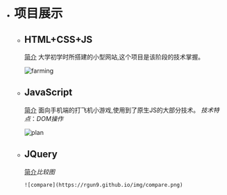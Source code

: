 + # 项目展示
    + ## HTML+CSS+JS
       [简介]: https://rgun9.github.io/farming "种地项目"
        [简介] 大学初学时所搭建的小型网站,这个项目是该阶段的技术掌握。

        ![farming](https://rgun9.github.io/img/farming.png)
        
    + ## JavaScript
         [简介]: https://rgun9.github.io/plan "面向手机端的打飞机小游戏"
         [简介] 面向手机端的打飞机小游戏,使用到了原生JS的大部分技术。
        *技术特点*：*DOM操作*

        ![plan](https://rgun9.github.io/img/plan.png)

    + ## JQuery
        [简介]: https://rgun9.github.io/compare "比较图"
        [简介]*比较图*

          ![compare](https://rgun9.github.io/img/compare.png)